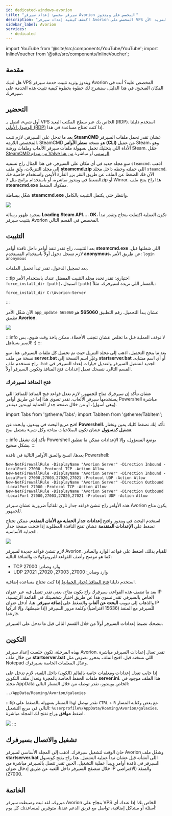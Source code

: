 ```yaml
---
id: dedicated-windows-avorion
title: "سيرفر مخصص: إعداد سيرفر Avorion المخصص على ويندوز"
description: "اكتشف كيفية إعداد سيرفر Avorion المخصص على VPS ويندوز الخاص بك لاستضافة لعب سلسة → تعلّم المزيد الآن"
sidebar_label: Avorion
services:
  - dedicated
---
```


import YouTube from '@site/src/components/YouTube/YouTube';
import InlineVoucher from '@site/src/components/InlineVoucher';

## مقدمة

هل لديك VPS ويندوز وتريد تثبيت خدمة سيرفر Avorion المخصص عليه؟ أنت في المكان الصحيح. في هذا الدليل، سنشرح لك خطوة بخطوة كيفية تثبيت هذه الخدمة على سيرفرك.

<YouTube videoId="x10ssP09qtg" imageSrc="https://screensaver01.zap-hosting.com/index.php/s/7Nfiz2kgc9Sxbts/preview" title="كيفية إعداد سيرفر Avorion المخصص على VPS ويندوز!" description="تحس إنك تفهم أفضل لما تشوف الأشياء عم تشتغل؟ إحنا معك! غوص في الفيديو اللي بيشرح كل شيء بطريقة سهلة. سواء كنت مستعجل أو تحب تتعلم بطريقة ممتعة!"/>
<InlineVoucher />

## التحضير

أول شيء، اتصل بـ VPS الخاص بك عبر سطح المكتب البعيد (RDP). استخدم دليلنا [الوصول الأولي (RDP)](vserver-windows-userdp.md) إذا كنت تحتاج مساعدة في هذا.

بعد ما تدخل على السيرفر، لازم تثبت **SteamCMD** عشان تقدر تحمل ملفات السيرفر المخصص اللازمة. SteamCMD هو نسخة **سطر الأوامر (CLI)** من عميل Steam، وهو الأداة اللي بتخليك تحمل بسهولة ملفات سيرفر الألعاب وملفات ورشة Steam. حمّل [SteamCMD من موقع Valve الرسمي](https://developer.valvesoftware.com/wiki/SteamCMD) أو مباشرة [من هنا](https://steamcdn-a.akamaihd.net/client/installer/steamcmd.zip).

سوِ مجلد جديد في أي مكان على السيرفر، في هذا المثال راح نسميه `steamcmd`. اذهب إلى مجلد التنزيلات، ولقِ ملف **steamcmd.zip** اللي حملته وحطه داخل مجلد `steamcmd`. الآن فك الضغط عن الملف عن طريق النقر بزر الفأرة الأيمن واستخدام خاصية فك الضغط في ويندوز مباشرة، أو باستخدام برامج مثل 7zip أو Winrar. هذا راح ينتج ملف **steamcmd.exe** مفكوك الضغط.

شغّل ببساطة **steamcmd.exe** وانتظر حتى يكتمل التثبيت بالكامل.

![](https://github.com/zaphosting/docs/assets/42719082/ffb8e8a1-26e3-4d16-9baf-938e17ec1613)

بمجرد ظهور رسالة **Loading Steam API.... OK**، تكون العملية اكتملت بنجاح وتقدر تبدأ بتثبيت سيرفر Avorion المخصص في القسم التالي.

## التثبيت

بعد التثبيت، راح تقدر تنفذ أوامر داخل نافذة أوامر **steamcmd.exe** اللي شغلتها قبل. لازم تسجل دخول أولاً باستخدام المستخدم **anonymous**، عن طريق الأمر: `login anonymous`

بعد تسجيل الدخول، تقدر تبدأ تحميل الملفات.

:::tip
اختياري: تقدر تحدد مجلد التثبيت المفضل عندك باستخدام الأمر `force_install_dir [path]`، استبدل `[path]` بالمسار اللي تريده لسيرفرك. مثلاً:
```
force_install_dir C:\Avorion-Server
```
:::

الآن شغّل الأمر `app_update 565060` عشان يبدأ التحميل. رقم التطبيق **565060** هو تطبيق **Avorion**.

![](https://github.com/zaphosting/docs/assets/42719082/29931eec-fd19-4806-88dc-69e585e42370)

:::info
لا توقف العملية قبل ما تخلص عشان تتجنب الأخطاء. ممكن ياخذ وقت شوي، بس الصبر يستاهل! :)
:::

بعد ما ينجح التحميل، اذهب إلى مجلد التنزيل حيث تم تحميل كل ملفات السيرفر. هنا، سوِ نسخة من ملف **server.bat** وغيّر اسم النسخة إلى **startserver.bat** أو أي اسم مشابه. راح تستخدم ملف `.bat` الجديد لتشغيل السيرفر ولتعديل خيارات إعداد السيرفر في القسم التالي. ننصحك تعمل إعدادات فتح المنافذ وتكوين السيرفر أولاً.

### فتح المنافذ لسيرفرك

عشان تتأكد إن سيرفرك متاح للجمهور، لازم تعدل قواعد فتح المنافذ للمنافذ اللي يستخدمها سيرفر الألعاب. تقدر تسوي هذا إما عن طريق أوامر Powershell مباشرة (وهي أسهل)، أو من خلال صفحة جدار الحماية لويندوز ديفندر.

import Tabs from '@theme/Tabs';
import TabItem from '@theme/TabItem';

<Tabs>
<TabItem value="powershell" label="عن طريق Powershell" default>

افتح مربع البحث في ويندوز، وابحث عن **Powershell**. تأكد إنك تضغط كليك يمين وتختار **تشغيل كمسؤول** عشان تكون الصلاحيات متاحة وكل شيء يشتغل صح.

:::info
تأكد إنك تشغل Powershell بوضع المسؤول، وإلا الإعدادات ممكن ما تتطبق بشكل صحيح.
:::

بعدها، انسخ والصق الأوامر التالية في نافذة Powershell:
```
New-NetFirewallRule -DisplayName "Avorion Server" -Direction Inbound -LocalPort 27000 -Protocol TCP -Action Allow
New-NetFirewallRule -DisplayName "Avorion Server" -Direction Inbound -LocalPort 27000,27003,27020,27021 -Protocol UDP -Action Allow
New-NetFirewallRule -DisplayName "Avorion Server" -Direction Outbound -LocalPort 27000 -Protocol TCP -Action Allow
New-NetFirewallRule -DisplayName "Avorion Server" -Direction Outbound -LocalPort 27000,27003,27020,27021 -Protocol UDP -Action Allow
```

هذه الأوامر راح تنشئ قواعد جدار ناري تلقائياً ضرورية عشان سيرفر Avorion يكون متاح للجمهور.

</TabItem>

<TabItem value="windefender" label="عن طريق Windows Defender">

استخدم البحث في ويندوز وافتح **إعدادات جدار الحماية مع الأمان المتقدم**. ممكن تحتاج تضغط على **الإعدادات المتقدمة** عشان تفتح النافذة المطلوبة إذا فتحت صفحة جدار الحماية الأساسية.

![](https://github.com/zaphosting/docs/assets/42719082/5fb9f943-7e51-4d8f-9df4-2f5ff60857d3)

لازم تنشئ قواعد جديدة لسيرفر Avorion. للقيام بذلك، اضغط على قواعد الوارد والصادر كما هو موضح وأضف القواعد للبروتوكولات والمنافذ التالية:
- TCP وارد وصادر: 27000
- UDP وارد وصادر: 27000, 27003, 27020, 27021

استخدم دليلنا [فتح المنافذ (جدار الحماية)](vserver-windows-port.md) إذا كنت تحتاج مساعدة إضافية.

</TabItem>
</Tabs>

بعد ما تضيف هذه القواعد، سيرفرك راح يكون متاح، يعني تقدر تتصل فيه عبر عنوان IP الخاص بالسيرفر. تقدر تسوي هذا عن طريق اختيار شخصيتك في القائمة الرئيسية، والذهاب إلى تبويب **البحث عن ألعاب** والضغط على **إضافة سيرفر**. هنا، أدخل عنوان IP للسيرفر مع المنفذ (15636 افتراضياً) وكلمة مرور السيرفر (إذا ضبطتها، وإلا اتركها فارغة).

ننصحك تضبط إعدادات السيرفر أولاً من خلال القسم التالي قبل ما تدخل على السيرفر.

## التكوين

بهذه المرحلة، تكون خلصت إعداد سيرفر Avorion. تقدر تعدل إعدادات السيرفر مباشرة من خلال ملف **startserver.bat** اللي نسخته قبل. افتح الملف بمحرر نصوص مثل Notepad وعدّل المعلمات الخاصة بسيرفرك.

إذا حابب تعدل إعدادات ومعلمات خاصة بالعالم (الكون) داخل اللعبة، لازم تدخل على ملفات الحفظ الخاصة بالمجرة وتعدل ملف التكوين **server.ini**. هذا الملف موجود في مجلد AppData الخاص بويندوز، تقدر توصله من خلال المسار التالي:
```
../AppData/Roaming/Avorion/galaxies
```

:::tip
تقدر توصل لهذا المسار بسهولة بالضغط على `CTRL` + `R` مع بعض وكتابة المسار التالي في مربع التشغيل: `%userprofile%/AppData/Roaming/Avorion/galaxies`. اضغط **موافق** وراح تفتح لك المجلد مباشرة.

![](https://screensaver01.zap-hosting.com/index.php/s/exjm2axcnYWoXAo/preview)
:::

## تشغيل والاتصال بسيرفرك

حان الوقت لتشغيل سيرفرك. اذهب إلى المجلد الأساسي لسيرفر Avorion وشغّل ملف **startserver.bat** اللي أنشأته قبل عشان تبدأ عملية التشغيل. هذا راح يفتح كونسول السيرفر في نافذة أوامر ويبدأ عملية التشغيل. الحين تقدر تتصل بالسيرفر مباشرة من خلال متصفح السيرفر داخل اللعبة عن طريق إدخال عنوان IP والمنفذ (الافتراضي 27000).

## الخاتمة

مبروك، لقد ثبت وضبطت سيرفر Avorion بنجاح على VPS الخاص بك! إذا عندك أي أسئلة أو مشاكل إضافية، تواصل مع فريق الدعم عندنا، متوفرين لمساعدتك كل يوم!

<InlineVoucher />